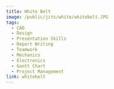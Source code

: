 ```yaml
---
title: White Belt
image: /public/jits/white/whitebelt.JPG
tags:
  - CAD
  - Design
  - Presentation Skills
  - Report Writing
  - Teamwork
  - Mechanics
  - Electronics
  - Gantt Chart
  - Project Management
link: whitebelt
---
```

